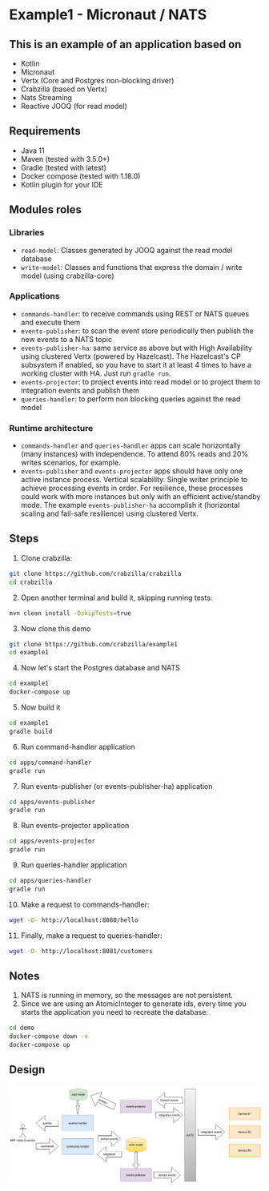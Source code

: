 # Example1 - Micronaut / NATS

## This is an example of an application based on

* Kotlin
* Micronaut
* Vertx (Core and Postgres non-blocking driver)
* Crabzilla (based on Vertx)
* Nats Streaming
* Reactive JOOQ (for read model)

## Requirements

* Java 11
* Maven (tested with 3.5.0+)
* Gradle (tested with latest)
* Docker compose (tested with 1.18.0)
* Kotlin plugin for your IDE

## Modules roles

### Libraries
* `read-model`: Classes generated by JOOQ against the read model database
* `write-model`: Classes and functions that express the domain / write model (using crabzilla-core)

### Applications
* `commands-handler`: to receive commands using REST or NATS queues and execute them
* `events-publisher`: to scan the event store periodically then publish the new events to a NATS topic
* `events-publisher-ha`: same service as above but with High Availability using clustered Vertx (powered by Hazelcast). The Hazelcast's CP subsystem if enabled, so you have to start it at least 4 times to have a working cluster with HA. Just run `gradle run`.
* `events-projector`: to project events into read model or to project them to integration events and publish them
* `queries-handler`: to perform non blocking queries against the read model

### Runtime architecture
* `commands-handler` and `queries-handler` apps can scale horizontally (many instances) with independence. To attend 80% reads and 20% writes scenarios, for example.
* `events-publisher` and `events-projector` apps should have only one active instance process. Vertical scalability. Single writer principle to achieve processing events in order. For resilience, these processes could work with more instances but only with an efficient active/standby mode. The example `events-publisher-ha` accomplish it (horizontal scaling and fail-safe resilience) using clustered Vertx.

## Steps

1. Clone crabzilla:

```bash
git clone https://github.com/crabzilla/crabzilla
cd crabzilla
```

2. Open another terminal and build it, skipping running tests:

```bash
mvn clean install -DskipTests=true
```

3. Now clone this demo

```bash
git clone https://github.com/crabzilla/example1
cd example1
```


4. Now let's start the Postgres database and NATS

```bash
cd example1
docker-compose up
```


5. Now build it

```bash
cd example1
gradle build
```

6. Run command-handler application

```bash
cd apps/command-handler
gradle run
```

7. Run events-publisher (or events-publisher-ha) application

```bash
cd apps/events-publisher
gradle run
```

8. Run events-projector application

```bash
cd apps/events-projector
gradle run
```

9. Run queries-handler application

```bash
cd apps/queries-handler
gradle run
```

10. Make a request to commands-handler:

```bash
wget -O- http://localhost:8080/hello
```

11. Finally, make a request to queries-handler:

```bash
wget -O- http://localhost:8081/customers
```

## Notes

1. NATS is running in memory, so the messages are not persistent.
2. Since we are using an AtomicInteger to generate ids, every time you starts the application you need to recreate the database:

```bash
cd demo
docker-compose down -v
docker-compose up
```

## Design

![GitHub Logo](/cqrs-arch-outbox.png)
